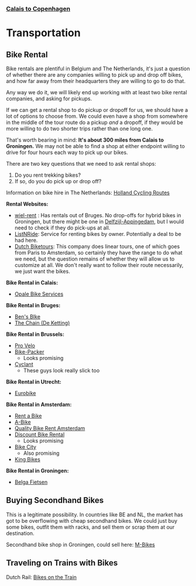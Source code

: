 ### [Calais to Copenhagen](./Overview.md)

# Transportation

## Bike Rental

Bike rentals are plentiful in Belgium and The Netherlands, it's just a question of whether there are any companies willing to pick up and drop off bikes, and how far away from their headquarters they are willing to go to do that.

Any way we do it, we will likely end up working with at least two bike rental companies, and asking for pickups.

If we can get a rental shop to do pickup or dropoff for us, we should have a lot of options to choose from. We could even have a shop from somewhere in the middle of the tour route do a pickup *and* a dropoff, if they would be more willing to do two shorter trips rather than one long one.

That's worth bearing in mind: **It's about 300 miles from Calais to Groningen.** We may not be able to find a shop at either endpoint willing to drive for four hours each way to pick up our bikes.

There are two key questions that we need to ask rental shops:

1. Do you rent trekking bikes?
2. If so, do you do pick up or drop off?

Information on bike hire in The Netherlands: [Holland Cycling Routes](https://www.hollandcyclingroutes.com/practical/cycle-hire-and-parking)

**Rental Websites:**
- [wiel-rent](https://www.wiel-rent.nl/en/rent/hybrid-bicycles/) : Has rentals out of Bruges. No drop-offs for hybrid bikes in Groningen, but there might be one in [Delfzijl-Appingedam](https://www.google.com/maps/place/Appingedam,+Netherlands/@53.3186434,6.7758542,12z/data=!3m1!4b1!4m5!3m4!1s0x47b629ce9e01480b:0x6c9c33fa95191ccb!8m2!3d53.3206783!4d6.8544218), but I would need to check if they do pick-ups at all.
- [ListNRide](https://www.listnride.com/about): Service for renting bikes by owner. Potentially a deal to be had here.
- [Dutch Biketours](https://www.dutch-biketours.com/cycling-holiday-bruges-amsterdam): This company does linear tours, one of which goes from Paris to Amsterdam, so certainly they have the range to do what we need, but the question remains of whether they will allow us to customize at all. We don't really want to follow their route necessarily, we just want the bikes.

**Bike Rental in Calais:**
- [Opale Bike Services](https://opaleveloservices.fr/services/location/)

**Bike Rental in Bruges:**
- [Ben's BIke](https://www.visitbruges.be/en/b-bike)
- [The Chain (De Ketting)](http://www.deketting.be/verhuur.htm)

**Bike Rental in Brussels:**
- [Pro Velo](https://www.google.com/maps/place/Pro+Velo+Bruxelles/@50.8631248,4.3208492,11.75z/data=!4m9!1m2!2m1!1sbike+rental!3m5!1s0x47c3c4856b86034f:0x6309354856db02a3!8m2!3d50.8371123!4d4.3672008!15sCgtiaWtlIHJlbnRhbFoNIgtiaWtlIHJlbnRhbJIBFmJpY3ljbGVfcmVudGFsX3NlcnZpY2WaASNDaFpEU1VoTk1HOW5TMFZKUTBGblNVUkRNbEJFUjFOUkVBReABAA)
- [Bike-Packer](https://bike-packer.be/en/)
	- Looks promising
- [Cyclant](https://www.cyclant.com/en/santos-trekking-bikes/)
	- These guys look really slick too

**Bike Rental in Utrecht:**
- [Eurobike](https://eurobikeshop.nl/verhuur/)

**Bike Rental in Amsterdam:**
- [Rent a Bike](https://www.rentabike.nl/en/hybrid-bike)
- [A-Bike](https://a-bike.nl/rent-a-bike-in-amsterdam/)
- [Quality Bike Rent Amsterdam](https://www.qualitybikerentamsterdam.nl/bike-rental/)
- [Discount Bike Rental](https://www.discountbikerental.nl/product/touring-bike/)
	- Looks promising
- [Bike City](https://bikecity.nl/bike-rental/hybrid-bike/)
	- Also promising
- [King Bikes](https://kingbikes.nl/bike-rental/)

**Bike Rental in Groningen:**
- [Belga Fietsen](https://www.belgafietsen.nl/)

## Buying Secondhand Bikes

This is a legitimate possibility. In countries like BE and NL, the market has got to be overflowing with cheap secondhand bikes. We could just buy some bikes, outfit them with racks, and sell them or scrap them at our destination.

Secondhand bike shop in Groningen, could sell here: [M-Bikes](https://www.m-bikes.nl/tweedehands-fietsen/)

## Traveling on Trains with Bikes
Dutch Rail: [Bikes on the Train](https://www.ns.nl/en/travel-information/bikes-on-the-train.html)
